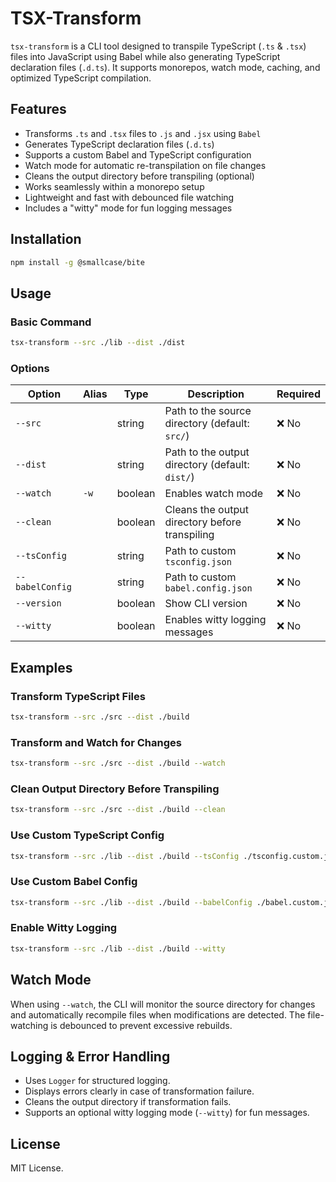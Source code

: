 # TSX-Transform

`tsx-transform` is a CLI tool designed to transpile TypeScript (`.ts` & `.tsx`) files into JavaScript using Babel while also generating TypeScript declaration files (`.d.ts`). It supports monorepos, watch mode, caching, and optimized TypeScript compilation.

## Features

- Transforms `.ts` and `.tsx` files to `.js` and `.jsx` using `Babel`
- Generates TypeScript declaration files (`.d.ts`)
- Supports a custom Babel and TypeScript configuration
- Watch mode for automatic re-transpilation on file changes
- Cleans the output directory before transpiling (optional)
- Works seamlessly within a monorepo setup
- Lightweight and fast with debounced file watching
- Includes a "witty" mode for fun logging messages

## Installation

```sh
npm install -g @smallcase/bite
```

## Usage

### Basic Command

```sh
tsx-transform --src ./lib --dist ./dist
```

### Options

| Option          | Alias | Type    | Description                                     | Required |
| --------------- | ----- | ------- | ----------------------------------------------- | -------- |
| `--src`         |       | string  | Path to the source directory (default: `src/`)  | ❌ No    |
| `--dist`        |       | string  | Path to the output directory (default: `dist/`) | ❌ No    |
| `--watch`       | `-w`  | boolean | Enables watch mode                              | ❌ No    |
| `--clean`       |       | boolean | Cleans the output directory before transpiling  | ❌ No    |
| `--tsConfig`    |       | string  | Path to custom `tsconfig.json`                  | ❌ No    |
| `--babelConfig` |       | string  | Path to custom `babel.config.json`              | ❌ No    |
| `--version`     |       | boolean | Show CLI version                                | ❌ No    |
| `--witty`       |       | boolean | Enables witty logging messages                  | ❌ No    |

## Examples

### Transform TypeScript Files

```sh
tsx-transform --src ./src --dist ./build
```

### Transform and Watch for Changes

```sh
tsx-transform --src ./src --dist ./build --watch
```

### Clean Output Directory Before Transpiling

```sh
tsx-transform --src ./src --dist ./build --clean
```

### Use Custom TypeScript Config

```sh
tsx-transform --src ./lib --dist ./build --tsConfig ./tsconfig.custom.json
```

### Use Custom Babel Config

```sh
tsx-transform --src ./lib --dist ./build --babelConfig ./babel.custom.json
```

### Enable Witty Logging

```sh
tsx-transform --src ./lib --dist ./build --witty
```

## Watch Mode

When using `--watch`, the CLI will monitor the source directory for changes and automatically recompile files when modifications are detected. The file-watching is debounced to prevent excessive rebuilds.

## Logging & Error Handling

- Uses `Logger` for structured logging.
- Displays errors clearly in case of transformation failure.
- Cleans the output directory if transformation fails.
- Supports an optional witty logging mode (`--witty`) for fun messages.

## License

MIT License.
